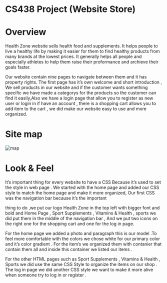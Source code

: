 # CS438 Project (Website Store)


# Overview
Health Zone website sells health food and supplements. It helps people to live a healthy life by making it easier for them to find healthy products from many brands at the lowest prices. It generally helps all people and especially athletes to help them  raise their proformance and archieve their goals faster.

Our website contain nine pages to navigate between them and it has property rights. The first page has it’s own welcome and short introduction , We sell products in our website and if the customer wants something specific we have made a categorys for the products so the customer can find it easily,Also we have a login page that allow you to register as new user or login in if have an account , there is a shopping cart allows you to add item to the cart , we did make our website easy to use and more organized.




# Site map
![map](https://user-images.githubusercontent.com/60845044/184505867-6b28caa1-2cde-49d8-93df-5cc96770c757.png)


# Look & Feel
It’s important thing for every website to have a CSS Because it’s used to set the style in web page . We started with the home page and added our CSS style to match the home page and make it more organized, Our first CSS was the navigation bar because it’s the important

 thing to do ,we put our logo Health Zone in the top left with bigger font and bold and  Home Page , Sport Supplements , Vitamins & Health , sports we did put them in the middle of the navigation bar , And we put two icons on the right one for the shopping cart and one for the log in page.

For the home page we added a photo and paragraph this is our model .To feel more comfortable with the colors we chose white for our primary color and it’s color gradient . For the item’s we organized them with contanier that contain them all and inside this container we listed our items .

For the other HTML pages such as Sport Supplements , Vitamins & Health , Sports we did use the same CSS  Style to organize the items on our shop . The log in page we did another CSS style we want to make it more alive when someone try to log in or register .
